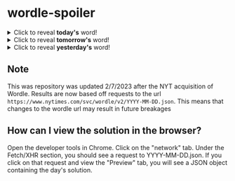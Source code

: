 # wordle-spoiler

<details>
  <summary>Click to reveal <b>today's</b> word!</summary>
  <br>
  <b> wreak </b>
</details>

<details>
  <summary>Click to reveal <b>tomorrow's</b> word!</summary>
  <br>
  <b> sandy </b>
</details>

<details>
  <summary>Click to reveal <b>yesterday's</b> word!</summary>
  <br>
  <b> frown </b>
</details>

## Note
This was repository was updated 2/7/2023 after the NYT acquisition of Wordle. Results are now based off requests to the url `https://www.nytimes.com/svc/wordle/v2/YYYY-MM-DD.json`. This means that changes to the wordle url may result in future breakages

## How can I view the solution in the browser?
Open the developer tools in Chrome. Click on the "network" tab. Under the Fetch/XHR section, you should see a request to YYYY-MM-DD.json. If you click on that request and view the "Preview" tab, you will see a JSON object containing the day's solution.